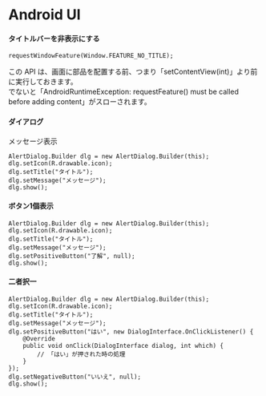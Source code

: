 # Android UI


#### タイトルバーを非表示にする
```
requestWindowFeature(Window.FEATURE_NO_TITLE);
```
この API は、画面に部品を配置する前、つまり「setContentView(int)」より前に実行しておきます。  
でないと「AndroidRuntimeException: requestFeature() must be called before adding content」がスローされます。

#### ダイアログ
メッセージ表示
```
AlertDialog.Builder dlg = new AlertDialog.Builder(this);
dlg.setIcon(R.drawable.icon);
dlg.setTitle("タイトル");
dlg.setMessage("メッセージ");
dlg.show();
```

#### ボタン1個表示
```
AlertDialog.Builder dlg = new AlertDialog.Builder(this);
dlg.setIcon(R.drawable.icon);
dlg.setTitle("タイトル");
dlg.setMessage("メッセージ");
dlg.setPositiveButton("了解", null);
dlg.show();
```

#### 二者択一
```
AlertDialog.Builder dlg = new AlertDialog.Builder(this);
dlg.setIcon(R.drawable.icon);
dlg.setTitle("タイトル");
dlg.setMessage("メッセージ");
dlg.setPositiveButton("はい", new DialogInterface.OnClickListener() {
    @Override
    public void onClick(DialogInterface dialog, int which) {
        // 「はい」が押された時の処理
    }
});
dlg.setNegativeButton("いいえ", null);
dlg.show();
```
